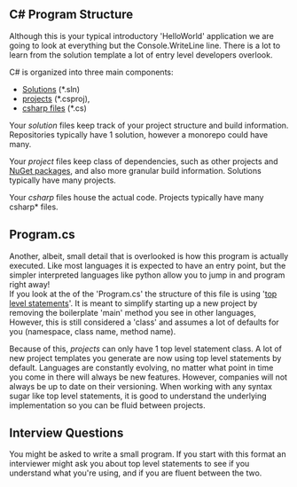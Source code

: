 ## C# Program Structure
Although this is your typical introductory 'HelloWorld' application we are going to look at everything but the Console.WriteLine line. There is a lot to learn from the solution template a lot of entry level developers overlook.

C# is organized into three main components: 
* [Solutions](https://learn.microsoft.com/en-us/visualstudio/ide/solutions-and-projects-in-visual-studio?view=vs-2022#solutions) (*.sln)
* [projects](https://learn.microsoft.com/en-us/visualstudio/ide/solutions-and-projects-in-visual-studio?view=vs-2022#projects) (*.csproj),
* [csharp files](https://learn.microsoft.com/en-us/dotnet/csharp/fundamentals/program-structure/) (*.cs)  

Your *solution* files keep track of your project structure and build information. Repositories typically have 1 solution, however a monorepo could have many.  

Your *project* files keep class of dependencies, such as other projects and [NuGet packages](https://www.nuget.org/), and also more granular build information. Solutions typically have many projects.   

Your *csharp* files house the actual code. Projects typically have many csharp* files.

## Program.cs
Another, albeit, small detail that is overlooked is how this program is actually executed. Like most languages it is expected to have an entry point, but the simpler interpreted languages like python allow you to jump in and program right away!  
If you look at the of the 'Program.cs' the structure of this file is using '[top level statements](https://learn.microsoft.com/en-us/dotnet/csharp/tutorials/top-level-statements)'. It is meant to simplify starting up a new project by removing the boilerplate 'main' method you see in other languages,
However, this is still considered a 'class' and assumes a lot of defaults for you (namespace, class name, method name).  

Because of this, *projects* can only have 1 top level statement class. A lot of new project templates you generate are now using top level statements by default.
Languages are constantly evolving, no matter what point in time you come in there will always be new features. However, companies will not always be up to date on their versioning. 
When working with any syntax sugar like top level statements, it is good to understand the underlying implementation so you can be fluid between projects.

## Interview Questions
You might be asked to write a small program. If you start with this format an interviewer might ask  you about top level statements to see if you understand what you're using, and if you are fluent between the two.